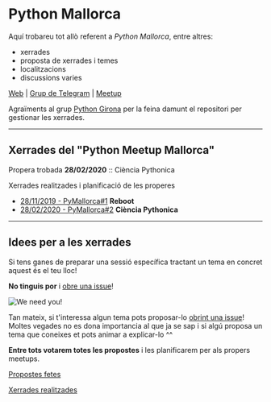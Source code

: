 # Python Mallorca

Aquí trobareu tot allò referent a *Python Mallorca*, entre altres:
- xerrades
- proposta de xerrades i temes
- localitzacions
- discussions varies

[Web](http://pymallorca.org) | [Grup de Telegram](https://t.me/pymallorca) | [Meetup](https://www.meetup.com/es-ES/Mallorca-Python-Meetup/)

Agraïments al grup [Python Girona](https://pythongirona.cat/) per la feina damunt el repositori per gestionar les xerrades. 

-----------------


## Xerrades del "Python Meetup Mallorca"

Propera trobada **28/02/2020** :: Ciència Pythonica

Xerrades realitzades i planificació de les properes

- [28/11/2019 - PyMallorca#1](xerrades/2019/11) **Reboot**
- [28/02/2020 - PyMallorca#2](xerrades/2020/02) **Ciència Pythonica**

-----------------


## Idees per a les xerrades

Si tens ganes de preparar una sessió específica tractant un tema en concret aquest és el teu lloc!

**No tinguis por** i [obre una issue](https://github.com/pymallorca/xerrades/issues/new)!

![We need you!](https://myopenuniversitylife.files.wordpress.com/2011/08/we-need-you.jpg)

Tan mateix, si t'interessa algun tema pots proposar-lo [obrint una issue](https://github.com/pymallorca/xerrades/issues/new)! Moltes vegades no es dona importancia al que ja se sap i si algú proposa un tema que coneixes et pots animar a explicar-lo ^^

**Entre tots votarem totes les propostes** i les planificarem per als propers meetups.


[Propostes fetes](https://github.com/pymallorca/xerrades/issues)

[Xerrades realitzades](xerrades/)
